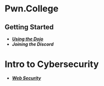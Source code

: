 # Pwn.College

## Getting Started
* [***Using the Dojo***](https://github.com/thespcrewroy/Pwn.College/tree/main/01.%20GettingStarted/01.%20UsingTheDojo)
* ***Joining the Discord***

# Intro to Cybersecurity
* [***Web Security***](https://github.com/thespcrewroy/Pwn.College/tree/main/05.%20IntroToCybersecurity/01.%20WebSecurity)
